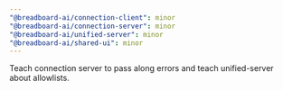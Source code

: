 ```yaml
---
"@breadboard-ai/connection-client": minor
"@breadboard-ai/connection-server": minor
"@breadboard-ai/unified-server": minor
"@breadboard-ai/shared-ui": minor
---
```


Teach connection server to pass along errors and teach unified-server about
allowlists.
